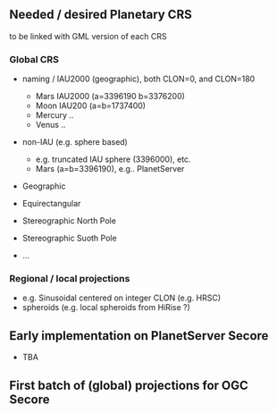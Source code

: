 ## Needed / desired Planetary CRS 

to be linked with GML version of each CRS

### Global CRS
* naming / IAU2000 (geographic), both CLON=0, and CLON=180
  * Mars IAU2000 (a=3396190 b=3376200)
  * Moon IAU200 (a=b=1737400)
  * Mercury ..
  * Venus ..
* non-IAU (e.g. sphere based)
  * e.g. truncated IAU sphere (3396000), etc.
  * Mars (a=b=3396190), e.g.. PlanetServer

* Geographic 
* Equirectangular
* Stereographic North Pole 
* Stereographic Suoth Pole
* ... 

### Regional / local projections
* e.g. Sinusoidal centered on integer CLON (e.g. HRSC)
* spheroids (e.g. local spheroids from HiRise ?)

## Early implementation on PlanetServer Secore

* TBA

## First batch of (global) projections for OGC Secore
